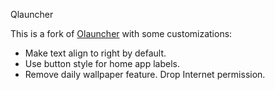 Qlauncher

This is a fork of [Olauncher](https://github.com/tanujnotes/Olauncher) with some customizations:

- Make text align to right by default.
- Use button style for home app labels.
- Remove daily wallpaper feature. Drop Internet permission.
